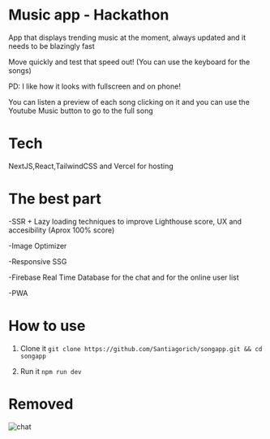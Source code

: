 # Music app - Hackathon

App that displays trending music at the moment, always updated and it needs to be blazingly fast

Move quickly and test that speed out! (You can use the keyboard for the songs)

PD: I like how it looks with fullscreen and on phone!

You can listen a preview of each song clicking on it and you can use the Youtube Music button to go to the full song

# Tech

NextJS,React,TailwindCSS and Vercel for hosting

# The best part

-SSR + Lazy loading techniques to improve Lighthouse score, UX and accesibility (Aprox 100% score)

-Image Optimizer

-Responsive SSG

-Firebase Real Time Database for the chat and for the online user list

-PWA

# How to use 

1. Clone it
`git clone https://github.com/Santiagorich/songapp.git && cd songapp`

2. Run it
`npm run dev`


# Removed

![chat](https://media.discordapp.net/attachments/1022608864316768266/1026524558511050842/unknown.png?width=1080&height=467)
